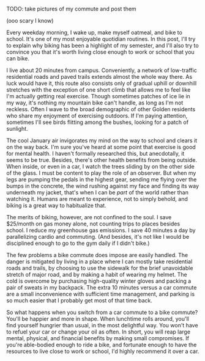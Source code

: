 TODO: take pictures of my commute and post them

(ooo scary I know)

Every weekday morning, I wake up, make myself oatmeal, and bike to school. It's
one of my most enjoyable quotidian routines. In this post, I'll try to explain
why biking has been a highlight of my semester, and I'll also try to convince
you that it's worth living close enough to work or school that you can bike.

I live about 20 minutes from campus. Conveniently, a network of low-traffic
residential roads and paved trails extends almost the whole way there. As luck
would have it, this route also consists only of gradual uphill or downhill
stretches with the exception of one short climb that allows me to feel like I'm
actually getting real exercise. Though sometimes patches of ice lie in my way,
it's nothing my mountain bike can't handle, as long as I'm not reckless. Often
I wave to the broad demographic of other Golden residents who share my
enjoyment of exercising outdoors. If I'm paying attention, sometimes I'll see
birds flitting among the bushes, looking for a patch of sunlight.

The cool January air invigorates my mind on the way to school and clears it on
the way back. I'm sure you've heard at some point that exercise is good for
mental health. I haven't formally researched this, but anecdotally, it seems to
be true. Besides, there's other health benefits from being outside. When
inside, or even in a car, I watch the trees sliding by on the other side of the
glass. I must be content to play the role of an observer. But when my legs are
pumping the pedals in the highest gear, sending me flying over the bumps in the
concrete, the wind rushing against my face and finding its way underneath my
jacket, that's when I can be *part* of the world rather than watching it.
Humans are meant to experience, not to simply behold, and biking is a great way
to habitualize that.

The merits of biking, however, are not confined to the soul. I save $25/month
on gas money alone, not counting trips to places besides school. I reduce my
greenhouse gas emissions. I save 40 minutes a day by parallelizing cardio and
commuting. (And besides, it's not like I would be disciplined enough to go to
the gym daily if I didn't bike.)

The few problems a bike commute does impose are easily handled. The danger is
mitigated by living in a place where I can mostly take residential roads and
trails, by choosing to use the sidewalk for the brief unavoidable stretch of
major road, and by making a habit of wearing my helmet. The cold is overcome by
purchasing high-quality winter gloves and packing a pair of sweats in my
backpack. The extra 10 minutes versus a car commute are a small inconvenience
with sufficient time management, and parking is so much easier that I probably
get most of that time back.

So what happens when you switch from a car commute to a bike commute? You'll be
happier and more in shape. When lunchtime rolls around, you'll find yourself
hungrier than usual, in the most delightful way. You won't have to refuel your
car or change your oil as often. In short, you will reap large mental,
physical, and financial benefits by making small compromises. If you're
able-bodied enough to ride a bike, and fortunate enough to have the resources
to live close to work or school, I'd highly recommend it over a car. 
